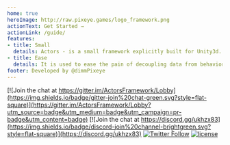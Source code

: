 ```yaml
---
home: true
heroImage: http://raw.pixeye.games/logo_framework.png
actionText: Get Started →
actionLink: /guide/
features:
- title: Small
  details: Actors - is a small framework explicitly built for Unity3d.
- title: Ease
  details: It is used to ease the pain of decoupling data from behaviors without tons of boilerplate code.
footer: Developed by @dimmPixeye
---
```

<div class="shields-io">

[![Join the chat at https://gitter.im/ActorsFramework/Lobby](https://img.shields.io/badge/gitter-join%20chat-green.svg?style=flat-square)](https://gitter.im/ActorsFramework/Lobby?utm_source=badge&utm_medium=badge&utm_campaign=pr-badge&utm_content=badge)
[![Join the chat at https://discord.gg/ukhzx83](https://img.shields.io/badge/discord-join%20channel-brightgreen.svg?style=flat-square)](https://discord.gg/ukhzx83)
[![Twitter Follow](https://img.shields.io/badge/twitter-%40dimmPixeye-blue.svg?style=flat-square&label=Follow)](https://twitter.com/dimmPixeye)
[![license](https://img.shields.io/badge/license-MIT-brightgreen.svg?style=flat-square)](https://github.com/dimmpixeye/Actors-Unity3d-Framework/blob/master/LICENSE)

</div>
